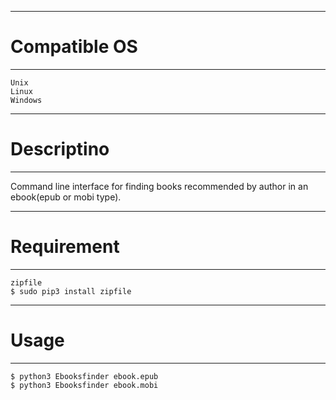 -----------------
# Compatible OS #
-----------------
	Unix
	Linux
	Windows

----------------
# Descriptino  #
----------------
Command line interface for finding books recommended by author in an ebook(epub or mobi type).

----------------
# Requirement #
----------------
	zipfile
	$ sudo pip3 install zipfile

----------------
# Usage #
----------------
    $ python3 Ebooksfinder ebook.epub 
    $ python3 Ebooksfinder ebook.mobi
